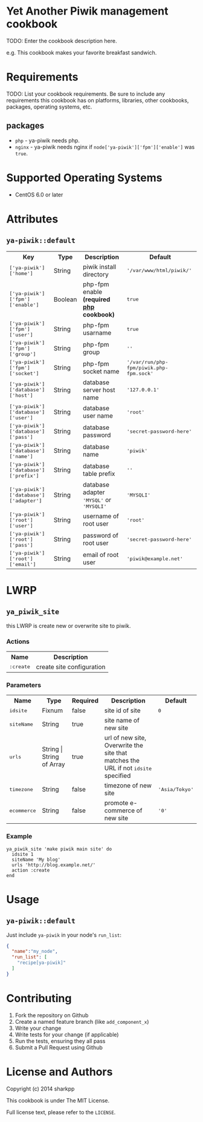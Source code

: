 Yet Another Piwik management cookbook
=====================================
TODO: Enter the cookbook description here.

e.g.
This cookbook makes your favorite breakfast sandwich.

Requirements
============
TODO: List your cookbook requirements. Be sure to include any requirements this cookbook has on platforms, libraries, other cookbooks, packages, operating systems, etc.

## packages

- `php` - ya-piwik needs php.
- `nginx` - ya-piwik needs nginx if `node['ya-piwik']['fpm']['enable']` was `true`.

Supported Operating Systems
===========================

* CentOS 6.0 or later

Attributes
==========

## `ya-piwik::default`

<table>
  <tr>
    <th>Key</th>
    <th>Type</th>
    <th>Description</th>
    <th>Default</th>
  </tr>
  <tr>
    <td><tt>['ya-piwik']['home']</tt></td>
    <td>String</td>
    <td>piwik install directory</td>
    <td><tt>'/var/www/html/piwik/'</tt></td>
  </tr>
  <tr>
    <td><tt>['ya-piwik']['fpm']['enable']</tt></td>
    <td>Boolean</td>
    <td>php-fpm enable <strong>(required <a href="https://github.com/priestjim/chef-php">php</a> cookbook)</strong></td>
    <td><tt>true</tt></td>
  </tr>
  <tr>
    <td><tt>['ya-piwik']['fpm']['user']</tt></td>
    <td>String</td>
    <td>php-fpm usarname</td>
    <td><tt>true</tt></td>
  </tr>
  <tr>
    <td><tt>['ya-piwik']['fpm']['group']</tt></td>
    <td>String</td>
    <td>php-fpm group</td>
    <td><tt>''</tt></td>
  </tr>
  <tr>
    <td><tt>['ya-piwik']['fpm']['socket']</tt></td>
    <td>String</td>
    <td>php-fpm socket name</td>
    <td><tt>'/var/run/php-fpm/piwik.php-fpm.sock'</tt></td>
  </tr>
  <tr>
    <td><tt>['ya-piwik']['database']['host']</tt></td>
    <td>String</td>
    <td>database server host name</td>
    <td><tt>'127.0.0.1'</tt></td>
  </tr>
  <tr>
    <td><tt>['ya-piwik']['database']['user']</tt></td>
    <td>String</td>
    <td>database user name</td>
    <td><tt>'root'</tt></td>
  </tr>
  <tr>
    <td><tt>['ya-piwik']['database']['pass']</tt></td>
    <td>String</td>
    <td>database password</td>
    <td><tt>'secret-password-here'</tt></td>
  </tr>
  <tr>
    <td><tt>['ya-piwik']['database']['name']</tt></td>
    <td>String</td>
    <td>database name</td>
    <td><tt>'piwik'</tt></td>
  </tr>
  <tr>
    <td><tt>['ya-piwik']['database']['prefix']</tt></td>
    <td>String</td>
    <td>database table prefix</td>
    <td><tt>''</tt></td>
  </tr>
  <tr>
    <td><tt>['ya-piwik']['database']['adapter']</tt></td>
    <td>String</td>
    <td>database adapter <tt>'MYSQL'</tt> or <tt>'MYSQLI'</tt></td>
    <td><tt>'MYSQLI'</tt></td>
  </tr>
  <tr>
    <td><tt>['ya-piwik']['root']['user']</tt></td>
    <td>String</td>
    <td>username of root user</td>
    <td><tt>'root'</tt></td>
  </tr>
  <tr>
    <td><tt>['ya-piwik']['root']['pass']</tt></td>
    <td>String</td>
    <td>password of root user</td>
    <td><tt>'secret-password-here'</tt></td>
  </tr>
  <tr>
    <td><tt>['ya-piwik']['root']['email']</tt></td>
    <td>String</td>
    <td>email of root user</td>
    <td><tt>'piwik@example.net'</tt></td>
  </tr>
</table>

LWRP
====

## `ya_piwik_site`

this LWRP is create new or overwrite site to piwik.


### Actions

<table>
  <tr>
    <th>Name</th>
    <th>Description</th>
  </tr>
  <tr>
    <td><tt>:create</tt></td>
    <td>create site configuration</td>
  </tr>
</table>

### Parameters

<table>
  <tr>
    <th>Name</th>
    <th>Type</th>
    <th>Required</th>
    <th>Description</th>
    <th>Default</th>
  </tr>
  <tr>
    <td><tt>idsite</tt></td>
    <td>Fixnum</td>
    <td>false</td>
    <td>site id of site</td>
    <td><tt>0</tt></td>
  </tr>
  <tr>
    <td><tt>siteName</tt></td>
    <td>String</td>
    <td>true</td>
    <td>site name of new site</td>
    <td><tt> </tt></td>
  </tr>
  <tr>
    <td><tt>urls</tt></td>
    <td>String | String of Array</td>
    <td>true</td>
    <td>url of new site, Overwrite the site that matches the URL if not <tt>idsite</tt> specified</td>
    <td><tt> </tt></td>
  </tr>
  <tr>
    <td><tt>timezone</tt></td>
    <td>String</td>
    <td>false</td>
    <td>timezone of new site</td>
    <td><tt>'Asia/Tokyo'</tt></td>
  </tr>
  <tr>
    <td><tt>ecommerce</tt></td>
    <td>String</td>
    <td>false</td>
    <td>promote e-commerce of new site</td>
    <td><tt>'0'</tt></td>
  </tr>
</table>

### Example

```
ya_piwik_site 'make piwik main site' do
  idsite 1
  siteName 'My blog'
  urls 'http://blog.example.net/'
  action :create
end
```

Usage
=====

## `ya-piwik::default`

Just include `ya-piwik` in your node's `run_list`:

```json
{
  "name":"my_node",
  "run_list": [
    "recipe[ya-piwik]"
  ]
}
```

Contributing
============

1. Fork the repository on Github
2. Create a named feature branch (like `add_component_x`)
3. Write your change
4. Write tests for your change (if applicable)
5. Run the tests, ensuring they all pass
6. Submit a Pull Request using Github

License and Authors
===================

Copyright (c) 2014 sharkpp

This cookbook is under The MIT License.

Full license text, please refer to the `LICENSE`.
